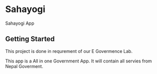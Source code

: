 # Sahayogi

Sahayogi App

## Getting Started

This project is done in requrement of our E Govermence Lab.

This app is a All in one Government App. It will contain all servies from Nepal Goverment.
